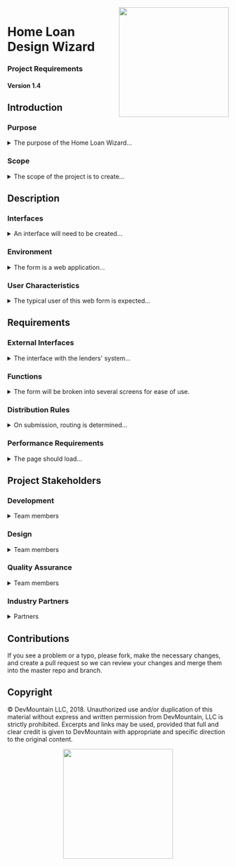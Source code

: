 <img src="https://devmounta.in/img/logowhiteblue.png" width="250" align="right">

# Home Loan Design Wizard
### Project Requirements
#### Version 1.4

## Introduction

### Purpose

<details>

  <summary>The purpose of the Home Loan Wizard...</summary> is to generate leads for the appropriate parties in the real estate market.  It will gather information about prospective customers, including contact information, and route appropriately.

</details>

### Scope

<details>
  <summary>The scope of the project is to create...</summary> a gated form that will ask appropriate and applicable questions and then a back end that will send the lead to the designated parties.
</details>

## Description

### Interfaces

<details>
  <summary>An interface will need to be created...</summary> to communicate between the form and the lenders' own systems, with all the information provided by the customer as well as a tag indicating the department for whom the report is intended.
</details>

### Environment

<details>
  <summary>The form is a web application...</summary> that should also function completely in a mobile browser.  The latest versions of Chrome, Firefox, Microsoft Edge, and Safari will be supported.
</details>

### User Characteristics

<details>
  <summary>The typical user of this web form is expected...</summary> to be an individual without much tech savvy, so the user interface should be very simple.

  As for the user on the lenders' side, they will have lots of technical acumen, and the interface need only be developed to the standards they provided, sending the information they requested in the format provided.  They will take care of the rest.
</details>

## Requirements

### External Interfaces

<details>
  <summary>The interface with the lenders' system...</summary> should create an XML document that will be sent to an IP address and port that will be provided later.  However, the information should be in the following format:

  ```xml
    <customer>
      <name>Jane Doe</name>
      <email>jane.doe@gmail.com</email>
      <loan>Refinance</loan>
      <property>Town Home</property>
      <city>New York City, New York</city>
      <type>Secondary Home</type>
      <found>False</found>
      <agent>True</agent>
      <price>$500,000</price>
      <down>$100,000</down>
      <credit>Excellent</credit>
      <bankruptcy>True</credit>
      <foreclosure>False</credit>
      <address-1>341 S Main St</address-1>
      <address-2>Ste 100</address-2>
      <address-3>Salt Lake City, UT 84111</address-3>
    </customer>
  ```

  The generation of this XML will be worked on AFTER the form's functionality has been checked and verified.

</details>

### Functions

<details>
  <summary>The form will be broken into several screens for ease of use.</summary>

  1. The welcome screen
    * This screen will have the name of the wizard and a button to start the process of generating the lead.
  2. Loan and property type query screen
    * This screen will require a description of the type of loan requested, as well as the type of property the loan will service.
    * Acceptable values for type of home loan include:
      * Home Purchase
      * Refinance
      * Home Equity Loan/Line of Credit
    * Acceptable values for type of property include:
      * Single Family Home
      * Town Home
      * Condo
      * Multi Family Dwelling
      * Mobile Home
  3. Property location screen
    * This screen will request from the user the city in which their desired property is located.
  4. Property purchase screen
    * This screen will discover how the property will be utilized by the customer
    * Acceptable values include:
      * Primary Home
      * Rental Property
      * Secondary Home
  5. Property discovered screen
    * This screen will inquire as to whether the user has already found the property the loan will service.
  6. Agent discovered screen
    * This screen will inquire as to whether the user has a real estate agent with whom they are working.
  7. Price estimation screen
    * This screen will require an estimate for both the purchase price and available down payment amount.
    * Acceptable values include any dollar formatted amount for both data points.
       * $1000.00
       * 1000.00
       * $1000
       * 1000
  8. Credit score estimation
    * This screen will request an estimate of the user's credit score.
    * Acceptable values include:
      * Excellent
      * Good
      * Fair
      * Poor
  9. Bankruptcy / foreclosure info request screen
    * This screen will request the user's bankruptcy and foreclosure history in the last 7 years.
    * Acceptable responses include:
      * No
      * Bankruptcy
      * Foreclosure
      * Both
  10. Current address request screen
    * This screen is to check the user's current address
    * The response should be first line: street address, second line: street address cont'd, third line: city, state, and zip.
  11. User information request screen
    * This screen will get contact information from the user
    * Acceptable responses include:
      * First Name - free text entry
      * Last Name - free text entry
      * email - verified email entry
        * x@x.x where 'x' can be any number of letters/numbers
  12. Summary screen
    * This screen will show the user an overview of the information provided, and will allow them to submit the report, or to star the form over.

  Once the submit button is selected, the form will be sent to the lenders' server for appropriate distribution within their systems, and a summary of that distribution will be displayed.
</details>

### Distribution Rules

<details>
  <summary>On submission, routing is determined...</summary> 
  using the following rules.
  
  1. If the loan is for purchasing a primary home, Steve will handle it.
  
  2. To handle a purchase of a secondary or rental property, Jan will take care of them.
  
  3. For HELOC or Refinance purposes, route the customer to the corporate lending offices.
  
  4. For any multi-family dwelling, have our business banker Mike contact the customer, and provide his info.
  
  5. If the customer has Fair or Poor credit, OR has a bankruptcy or foreclosure, reject the application out of hand.
  
  6. If the customer has both a bankruptcy and a foreclosure, provide the email for our financial counselling services.
  
  7. For any cash purchases, route to Stella, and for any down payment of $250k or higher, loop in Melissa.
  
</details>

### Performance Requirements

<details>
  <summary>The page should load...</summary> in no longer than 3 seconds, and page transitions should take no longer th an 2 seconds, with 1 and 2 being the target and minimum thresholds respectively.
</details>

## Project Stakeholders

### Development

<details>
  <summary>
  Team members
  </summary>

  Development Manager: Bob

  Developer: Jack

  Developer: Diane
</details>

### Design

<details>
<summary>Team members</summary>

  Designer: Jackie
</details>

### Quality Assurance

<details>
<summary>Team members</summary>

  Team lead: Anne
  Analyst: Frank
</details>

### Industry Partners

<details>
<summary>Partners</summary>

  Lender: Mac
  Underwriter: Millie
  Agent: Marlene
</details>


## Contributions

If you see a problem or a typo, please fork, make the necessary changes, and create a pull request so we can review your changes and merge them into the master repo and branch.

## Copyright

© DevMountain LLC, 2018. Unauthorized use and/or duplication of this material without express and written permission from DevMountain, LLC is strictly prohibited. Excerpts and links may be used, provided that full and clear credit is given to DevMountain with appropriate and specific direction to the original content.

<p align="center">
<img src="https://devmounta.in/img/logowhiteblue.png" width="250">
</p>
